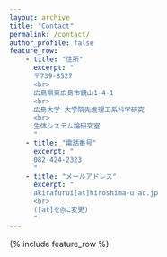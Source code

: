 ```yaml
---
layout: archive
title: "Contact"
permalink: /contact/
author_profile: false
feature_row:
    - title: "住所"
      excerpt: "
      〒739-8527　
      <br>
      広島県東広島市鏡山1-4-1
      <br>
      広島大学 大学院先進理工系科学研究
      <br>
      生体システム論研究室
      "
    - title: "電話番号"
      excerpt: "
      082-424-2323
      "
    - title: "メールアドレス"
      excerpt: "
      akirafurui[at]hiroshima-u.ac.jp
      <br>
      ([at]を@に変更)
      "
---
```


{% include feature_row %}